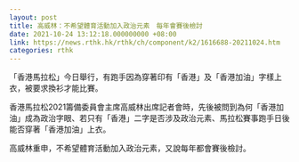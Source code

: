 ```yaml
---
layout: post
title: 高威林：不希望體育活動加入政治元素　每年會賽後檢討
date: 2021-10-24 13:12:18.000000000 +08:00
link: https://news.rthk.hk/rthk/ch/component/k2/1616688-20211024.htm
categories: rthk
---
```


「香港馬拉松」今日舉行，有跑手因為穿著印有「香港」及「香港加油」字樣上衣，被要求換衫才能比賽。

香港馬拉松2021籌備委員會主席高威林出席記者會時，先後被問到為何「香港加油」成為政治字眼、若只有「香港」二字是否涉及政治元素、馬拉松賽事跑手日後能否穿著「香港加油」上衣。

高威林重申，不希望體育活動加入政治元素，又說每年都會賽後檢討。
